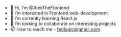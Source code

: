 - 👋 Hi, I’m @AlexTheFrontend
- 👀 I’m interested in Frontend web-development
- 🌱 I’m currently learning React.js
- 💞️ I’m looking to collaborate on interesting projects
- 📫 How to reach me - fedlogic@gmail.com

<!---
AlexTheFrontend/AlexTheFrontend is a ✨ special ✨ repository because its `README.md` (this file) appears on your GitHub profile.
You can click the Preview link to take a look at your changes.
--->
